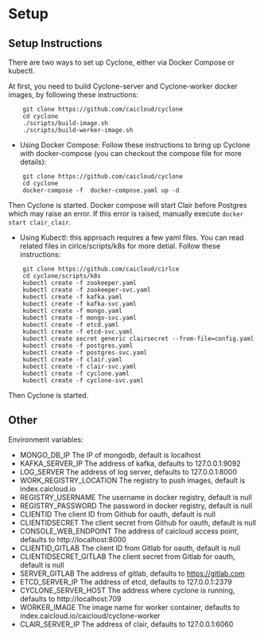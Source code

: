 # Setup


## Setup Instructions


There are two ways to set up Cyclone, either via Docker Compose or kubectl.


At first, you need to build Cyclone-server and Cyclone-worker docker images, by following these instructions: 
```
    git clone https://github.com/caicloud/cyclone
    cd cyclone
    ./scripts/build-image.sh
    ./scripts/build-worker-image.sh
```


- Using Docker Compose: Follow these instructions to bring up Cyclone with docker-compose (you can checkout the compose file for more details):
```
    git clone https://github.com/caicloud/cyclone
    cd cyclone
    docker-compose -f  docker-compose.yaml up -d
```
Then Cyclone is started. Docker compose will start Clair before Postgres which may raise an error. If this error is raised, manually execute ```docker start clair_clair```.


- Using Kubectl: this approach requires a few yaml files. You can read related files in cirlce/scripts/k8s for more detial. Follow these instructions:
```
    git clone https://github.com/caicloud/cirlce
    cd cyclone/scripts/k8s
    kubectl create -f zookeeper.yaml
    kubectl create -f zookeeper-svc.yaml
    kubectl create -f kafka.yaml
    kubectl create -f kafka-svc.yaml
    kubectl create -f mongo.yaml
    kubectl create -f mongo-svc.yaml
    kubectl create -f etcd.yaml
    kubectl create -f etcd-svc.yaml
    kubectl create secret generic clairsecret --from-file=config.yaml
    kubectl create -f postgres.yaml
    kubectl create -f postgres-svc.yaml
    kubectl create -f clair.yaml
    kubectl create -f clair-svc.yaml
    kubectl create -f cyclone.yaml
    kubectl create -f cyclone-svc.yaml
```
Then Cyclone is started.


## Other


Environment variables: 
- MONGO_DB_IP             The IP of mongodb, default is localhost
- KAFKA_SERVER_IP         The address of kafka, defaults to 127.0.0.1:9092
- LOG_SERVER              The address of log server, defaults to 127.0.0.1:8000
- WORK_REGISTRY_LOCATION  The registry to push images, default is index.caicloud.io
- REGISTRY_USERNAME       The username in docker registry, default is null
- REGISTRY_PASSWORD       The password in docker registry, default is null
- CLIENTID                The client ID from Github for oauth, default is null
- CLIENTIDSECRET          The client secret from Github for oauth, default is null
- CONSOLE_WEB_ENDPOINT    The address of caicloud access point, defaults to http://localhost:8000
- CLIENTID_GITLAB         The client ID from Gitlab for oauth, default is null
- CLIENTIDSECRET_GITLAB   The client secret from Gitlab for oauth, default is null
- SERVER_GITLAB           The address of gitlab, defaults to https://gitlab.com
- ETCD_SERVER_IP          The address of etcd, defaults to 127.0.0.1:2379
- CYCLONE_SERVER_HOST     The address where cyclone is running, defaults to http://localhost:709
- WORKER_IMAGE            The image name for worker container, defaults to index.caicloud.io/caicloud/cyclone-worker
- CLAIR_SERVER_IP         The address of clair, defaults to 127.0.0.1:6060
